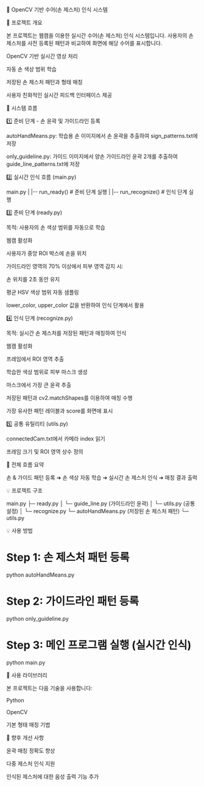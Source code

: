 👋 OpenCV 기반 수어(손 제스처) 인식 시스템

🔄 프로젝트 개요

본 프로젝트는 웹캠을 이용한 실시간 수어(손 제스처) 인식 시스템입니다. 사용자의 손 제스처를 사전 등록된 패턴과 비교하여 화면에 해당 수어를 표시합니다.

OpenCV 기반 실시간 영상 처리

자동 손 색상 범위 학습

저장된 손 제스처 패턴과 형태 매칭

사용자 친화적인 실시간 피드백 인터페이스 제공

🔄 시스템 흐름

1️⃣ 준비 단계 - 손 윤곽 및 가이드라인 등록

autoHandMeans.py: 학습용 손 이미지에서 손 윤곽을 추출하여 sign_patterns.txt에 저장

only_guideline.py: 가이드 이미지에서 양손 가이드라인 윤곽 2개를 추출하여 guide_line_patterns.txt에 저장

2️⃣ 실시간 인식 흐름 (main.py)

main.py
  |
  |-- run_ready()  # 준비 단계 실행
  |
  |-- run_recognize()  # 인식 단계 실행

3️⃣ 준비 단계 (ready.py)

목적: 사용자의 손 색상 범위를 자동으로 학습

웹캠 활성화

사용자가 중앙 ROI 박스에 손을 위치

가이드라인 영역의 70% 이상에서 피부 영역 감지 시:

손 위치를 2초 동안 유지

평균 HSV 색상 범위 자동 샘플링

lower_color, upper_color 값을 반환하여 인식 단계에서 활용

4️⃣ 인식 단계 (recognize.py)

목적: 실시간 손 제스처를 저장된 패턴과 매칭하여 인식

웹캠 활성화

프레임에서 ROI 영역 추출

학습한 색상 범위로 피부 마스크 생성

마스크에서 가장 큰 윤곽 추출

저장된 패턴과 cv2.matchShapes를 이용하여 매칭 수행

가장 유사한 패턴 레이블과 score를 화면에 표시

5️⃣ 공통 유틸리티 (utils.py)

connectedCam.txt에서 카메라 index 읽기

프레임 크기 및 ROI 영역 상수 정의

📅 전체 흐름 요약

손 & 가이드 패턴 등록 ➔ 손 색상 자동 학습 ➔ 실시간 손 제스처 인식 ➔ 매칭 결과 출력

💡 프로젝트 구조

main.py
 ├─ ready.py
 │   └─ guide_line.py (가이드라인 윤곽)
 │   └─ utils.py (공통 설정)
 │
 └─ recognize.py
     └─ autoHandMeans.py (저장된 손 제스처 패턴)
     └─ utils.py

💡 사용 방법

# Step 1: 손 제스처 패턴 등록
python autoHandMeans.py

# Step 2: 가이드라인 패턴 등록
python only_guideline.py

# Step 3: 메인 프로그램 실행 (실시간 인식)
python main.py

🎉 사용 라이브러리

본 프로젝트는 다음 기술을 사용합니다:

Python

OpenCV

기본 형태 매칭 기법

🚀 향후 개선 사항

윤곽 매칭 정확도 향상

다중 제스처 인식 지원

인식된 제스처에 대한 음성 출력 기능 추가
